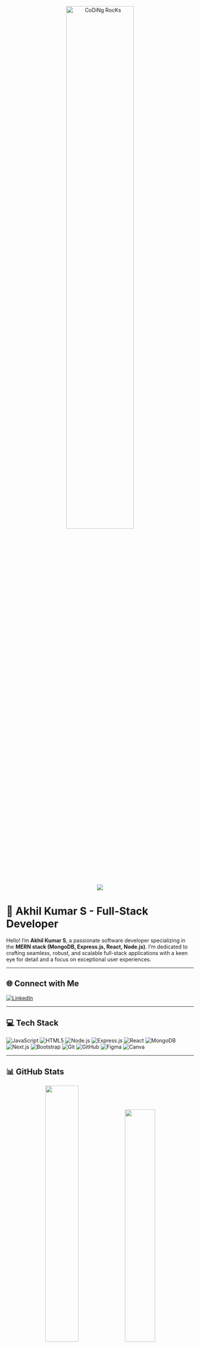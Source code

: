 <div align="center">
  <img src="https://github.com/SP-XD/SP-XD/blob/main/images/dev-working_rounded.gif?raw=true" href="https://github.com/Akhil-Kumar-2001" alt="CoDiNg RocKs" width="60%"/><br>
  <br style="line-height: 20px;">
  <img src="https://readme-typing-svg.herokuapp.com?font=Montserrat&color=F7F7F7&size=46&center=true&vCenter=true&width=800&lines=Hey+there%2C+I'm+Akhil;Welcome+to+my+GitHub+profile" />
</div>


# 🌟 Akhil Kumar S - Full-Stack Developer

Hello! I’m **Akhil Kumar S**, a passionate software developer specializing in the **MERN stack (MongoDB, Express.js, React, Node.js)**. I’m dedicated to crafting seamless, robust, and scalable full-stack applications with a keen eye for detail and a focus on exceptional user experiences.

---

## 🌐 Connect with Me
[![LinkedIn](https://img.shields.io/badge/LinkedIn-%230077B5.svg?logo=linkedin&logoColor=white)](https://linkedin.com/in/akhil-kumar-s-9583762a1)

---

## 💻 Tech Stack
![JavaScript](https://img.shields.io/badge/JavaScript-%23F7DF1E.svg?style=for-the-badge&logo=javascript&logoColor=black) 
![HTML5](https://img.shields.io/badge/HTML5-%23E34F26.svg?style=for-the-badge&logo=html5&logoColor=white) 
![Node.js](https://img.shields.io/badge/Node.js-%23339933.svg?style=for-the-badge&logo=node.js&logoColor=white) 
![Express.js](https://img.shields.io/badge/Express.js-%23000000.svg?style=for-the-badge&logo=express&logoColor=white) 
![React](https://img.shields.io/badge/React-%2361DAFB.svg?style=for-the-badge&logo=react&logoColor=black) 
![MongoDB](https://img.shields.io/badge/MongoDB-%2347A248.svg?style=for-the-badge&logo=mongodb&logoColor=white) 
![Next.js](https://img.shields.io/badge/Next.js-%23000000.svg?style=for-the-badge&logo=next.js&logoColor=white) 
![Bootstrap](https://img.shields.io/badge/Bootstrap-%237952B3.svg?style=for-the-badge&logo=bootstrap&logoColor=white) 
![Git](https://img.shields.io/badge/Git-%23F05032.svg?style=for-the-badge&logo=git&logoColor=white) 
![GitHub](https://img.shields.io/badge/GitHub-%23121011.svg?style=for-the-badge&logo=github&logoColor=white) 
![Figma](https://img.shields.io/badge/Figma-%23F24E1E.svg?style=for-the-badge&logo=figma&logoColor=white) 
![Canva](https://img.shields.io/badge/Canva-%2300C4CC.svg?style=for-the-badge&logo=canva&logoColor=white)

---

## 📊 GitHub Stats
<div align="center">
  <img src="https://github-readme-stats.vercel.app/api?username=Akhil-Kumar-2001&show_icons=true&theme=dracula" width="42%" />
  <img src="https://github-readme-stats.vercel.app/api/top-langs/?username=Akhil-Kumar-2001&layout=compact&theme=dracula" width="40%" />
</div>
---

## 🚀 About My Work
I thrive on turning ideas into reality through code. Whether it’s building responsive frontends with **React**, designing efficient backends with **Node.js** and **Express**, or managing databases with **MongoDB**, I’m all about creating solutions that scale and delight users.

---

<h2 align="center">🎉 Coding Cycle</h2>

<p align="center"><strong>My Development Process:</strong></p>  

<div align="center">
  <img src="https://raw.githubusercontent.com/Tarikul-Islam-Anik/Animated-Fluent-Emojis/master/Emojis/Smilies/Face%20with%20Spiral%20Eyes.png" width="80px" alt="Broken Code!"/>  
  <img src="https://raw.githubusercontent.com/Tarikul-Islam-Anik/Animated-Fluent-Emojis/master/Emojis/Smilies/Relieved%20Face.png" width="80px" alt="Fixed It!"/>  
  <img src="https://raw.githubusercontent.com/Tarikul-Islam-Anik/Animated-Fluent-Emojis/master/Emojis/Smilies/Astonished%20Face.png" width="80px" alt="Magic Works!"/>  
</div>

---

<h2 align="center">👀 Fun Fact</h2>
When I’m not coding, you can find me exploring new design tools like **Figma** or sketching ideas on **Canva**!

---

<p align="center">
  <img src="https://komarev.com/ghpvc/?username=Akhil-Kumar-2001&label=Profile%20Views&color=00cccc&style=flat" alt="Profile Views" />
</p>
